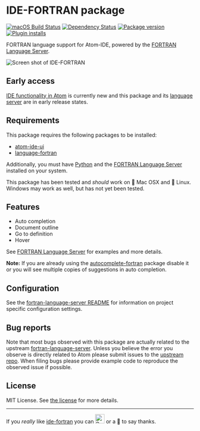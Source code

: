 # IDE-FORTRAN package
[![macOS Build Status](https://travis-ci.org/hansec/ide-fortran.svg?branch=master)](https://travis-ci.org/hansec/ide-fortran)
[![Dependency Status](https://david-dm.org/hansec/ide-fortran.svg)](https://david-dm.org/hansec/ide-fortran)
[![Package version](https://img.shields.io/apm/v/ide-fortran.svg)](https://atom.io/packages/ide-fortran)
[![Plugin installs](https://img.shields.io/apm/dm/ide-fortran.svg)](https://atom.io/packages/ide-fortran)

FORTRAN language support for Atom-IDE, powered by the [FORTRAN Language Server](https://github.com/hansec/fortran-language-server).

![Screen shot of IDE-FORTRAN](https://raw.githubusercontent.com/hansec/ide-fortran/master/images/screenshot.png)

## Early access

[IDE functionality in Atom](https://ide.atom.io/) is currently new and this package and
its [language server](https://github.com/hansec/fortran-language-server) are in early release states.

## Requirements
This package requires the following packages to be installed:
 * [atom-ide-ui](https://atom.io/packages/atom-ide-ui)
 * [language-fortran](https://atom.io/packages/language-fortran)

Additionally, you must have [Python](https://www.python.org/) and the
[FORTRAN Language Server](https://github.com/hansec/fortran-language-server) installed
on your system.

This package has been tested and *should* work on :apple: Mac OSX and :penguin: Linux.
Windows may work as well, but has not yet been tested.

## Features

* Auto completion
* Document outline
* Go to definition
* Hover

See [FORTRAN Language Server](https://github.com/hansec/fortran-language-server) for examples and more details.

**Note:** If you are already using the [autocomplete-fortran](https://atom.io/packages/autocomplete-fortran) package
disable it or you will see multiple copies of suggestions in auto completion.

## Configuration

See the [fortran-language-server README](https://github.com/hansec/fortran-language-server/blob/master/README.rst) for
information on project specific configuration settings.

## Bug reports
Note that most bugs observed with this package are actually related to the upstream
[fortran-language-server](https://github.com/hansec/fortran-language-server). Unless you believe the error
you observe is directly related to Atom please submit issues to the
[upstream repo](https://github.com/atom/fortran-language-server/issues/new). When filing bugs please
provide example code to reproduce the observed issue if possible.

## License
MIT License. See [the license](LICENSE.md) for more details.

--------

If you *really* like [ide-fortran](https://atom.io/packages/ide-fortran) you can <a href='https://ko-fi.com/A1085MY' target="_blank"><img height='25' style='border:0px;height:25px;' src='https://az743702.vo.msecnd.net/cdn/kofi1.png?v=b' border='0' alt='Buy Me a Coffee at ko-fi.com' /></a> or a :beer: to say thanks.
